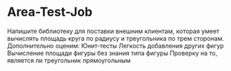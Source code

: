 # Area-Test-Job

Напишите библиотеку для поставки внешним клиентам, которая умеет вычислять площадь круга по радиусу и треугольника по трем сторонам.
Дополнительно оценим: 
Юнит-тесты 
Легкость добавления других фигур 
Вычисление площади фигуры без знания типа фигуры 
Проверку на то, является ли треугольник прямоугольным

